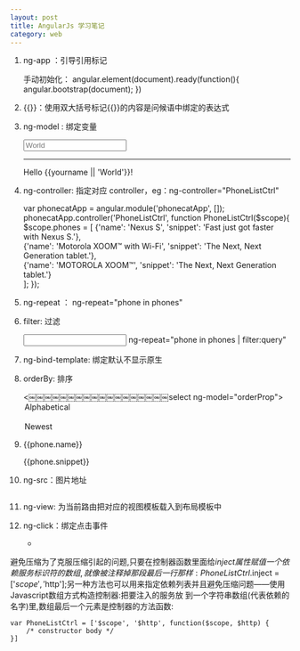 ```yaml
---
layout: post
title: AngularJs 学习笔记
category: web
---
```



  1. ng-app ：引导引用标记
  
 		手动初始化： 
 		angular.element(document).ready(function(){
 			angular.bootstrap(document); 
 		})
 		
  2. {{}}：使用双大括号标记{{}}的内容是问候语中绑定的表达式
  3. ng-model : 绑定变量
  
 		<input type="text" ng-model="yourname" placeholder="World">         
 		<hr>  Hello {{yourname || 'World'}}!
 		
  4. ng-controller: 指定对应 controller，eg：ng-controller="PhoneListCtrl"
 		
 		var phonecatApp = angular.module('phonecatApp', []); 
 		phonecatApp.controller('PhoneListCtrl', function PhoneListCtrl($scope){     
 			$scope.phones = [ 
 				{'name': 'Nexus S', 'snippet': 'Fast just got faster with Nexus S.'},         
 				{'name': 'Motorola XOOM™ with Wi-Fi', 'snippet': 'The Next, Next Generation tablet.'},         
 				{'name': 'MOTOROLA XOOM™', 'snippet': 'The Next, Next Generation tablet.'}     
 			]; 
 		});
 			
  5. ng-repeat ： ng-repeat="phone in phones"
  6. filter: 过滤
  
 		<input ng-model="query"> ng-repeat="phone in phones | filter:query" 
  
  7. ng-bind-template: 绑定默认不显示原生
 
 		<title ng-bind-template="Google Phone Gallery: {{query}}">Google Phone  Gallery</title>
 		
  8. orderBy: 排序
  
 		<￼￼￼￼￼￼￼￼￼￼￼￼￼￼￼￼￼￼select ng-model="orderProp">     
 			<option value="name">Alphabetical</option>     
 			<option value="age">Newest</option> 
 		</select> 
 		<li ng-repeat="phone in phones | filter:query | orderBy:orderProp"> 
 		    {{phone.name}}<p>{{phone.snippet}}</p> 
 		</li>
 		
  9. ng-src：图片地址
  
 		<img ng-src="{{phone.imageUrl}}">   
 		
  10. ng-view: 为当前路由把对应的视图模板载入到布局模板中
  11. ng-click：绑定点击事件
	
		<img ng-src="{{mainImageUrl}}" class="phone">
		<ul class="phone-thumbs">    
			<li ng-repeat="img in phone.images">
				<img ng-src="{{img}}" ng-click="setImage(img)">    
			</li>
		</ul>

避免压缩为了克服压缩引起的问题,只要在控制器函数里面给$inject属性赋值一个依赖服务标识符的数组,就像被注释掉那段 最后一行那样:PhoneListCtrl.$inject = ['$scope', '$http'];另一种方法也可以用来指定依赖列表并且避免压缩问题——使用Javascript数组方式构造控制器:把要注入的服务放 到一个字符串数组(代表依赖的名字)里,数组最后一个元素是控制器的方法函数: 

	var PhoneListCtrl = ['$scope', '$http', function($scope, $http) { 
		/* constructor body */ 
	}]
		
